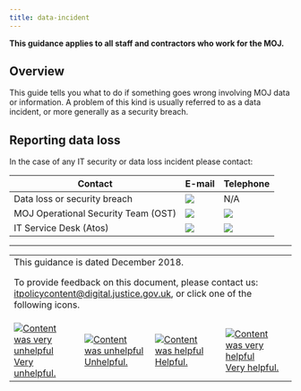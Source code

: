 ```yaml
---
title: data-incident
---
```


<b>This guidance applies to all staff and contractors who work for the MOJ.</b>

## Overview

This guide tells you what to do if something goes wrong involving MOJ data or information. A problem of this kind is usually referred to as a data incident, or more generally as a security breach.

## Reporting data loss

In the case of any IT security or data loss incident please contact:

| Contact | E-mail | Telephone |
|---|---|---|
| Data loss or security breach | ![](https://s3-eu-west-2.amazonaws.com/intranet-prod-storage-1dvcquh7kophi/uploads/2018/11/b0c1f3bf14ff265c2369a84cf1bf05c2.gif) | N/A |
| MOJ Operational Security Team (OST) | ![](https://s3-eu-west-2.amazonaws.com/intranet-prod-storage-1dvcquh7kophi/uploads/2017/12/c44e91c8a5d308c4953ef918b987f543.gif) | ![](https://s3-eu-west-2.amazonaws.com/intranet-prod-storage-1dvcquh7kophi/uploads/2017/12/64a07aab5f77479e27c487c3f8e20296.gif) |
| IT Service Desk (Atos) | ![](https://s3-eu-west-2.amazonaws.com/intranet-prod-storage-1dvcquh7kophi/uploads/2017/12/e6404c31d65821489a775401ce4b941d.gif) | ![](https://s3-eu-west-2.amazonaws.com/intranet-prod-storage-1dvcquh7kophi/uploads/2017/12/a8df58bc98d43d1d8aca02ebafe52535.gif) |

---

<table>
<tr><td colspan='4'>This guidance is dated December 2018.
<p>
To provide feedback on this document, please contact us: <a href="mailto:itpolicycontent+data-incident@digital.justice.gov.uk?subject=data-incident">itpolicycontent@digital.justice.gov.uk</a>, or click one of the following icons.</p></td></tr>
<tr>
<td width='25%'><a href="mailto:itpolicycontent+data-incident-2@digital.justice.gov.uk?subject=data-incident-2"><img src="https://s3-eu-west-2.amazonaws.com/intranet-prod-storage-1dvcquh7kophi/uploads/2018/04/DoubleCross.gif" alt="Content was very unhelpful">Very unhelpful.</a></td>
<td width='25%'><a href="mailto:itpolicycontent+data-incident-1@digital.justice.gov.uk?subject=data-incident-1"><img src="https://s3-eu-west-2.amazonaws.com/intranet-prod-storage-1dvcquh7kophi/uploads/2018/04/Cross.gif" alt="Content was unhelpful">Unhelpful.</a></td>
<td width='25%'><a href="mailto:itpolicycontent+data-incident+1@digital.justice.gov.uk?subject=data-incident+1"><img src="https://s3-eu-west-2.amazonaws.com/intranet-prod-storage-1dvcquh7kophi/uploads/2018/04/Tick.gif" alt="Content was helpful">Helpful.</a></td>
<td width='25%'><a href="mailto:itpolicycontent+data-incident+2@digital.justice.gov.uk?subject=data-incident+2"><img src="https://s3-eu-west-2.amazonaws.com/intranet-prod-storage-1dvcquh7kophi/uploads/2018/04/DoubleTick.gif" alt="Content was very helpful">Very helpful.</a></td>
</table>
